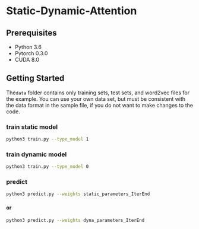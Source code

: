 # Static-Dynamic-Attention

## Prerequisites
* Python 3.6
* Pytorch 0.3.0
* CUDA 8.0

## Getting Started
The```data``` folder contains only training sets, test sets, and word2vec files for the example. You can use your own data set, but must be consistent with the data format in the sample file, if you do not want to make changes to the code.
### train static model
```bash
python3 train.py --type_model 1
```
### train dynamic model
```bash
python3 train.py --type_model 0
```
### predict 
```bash
python3 predict.py --weights static_parameters_IterEnd
```
#### or 
```bash
python3 predict.py --weights dyna_parameters_IterEnd
```

